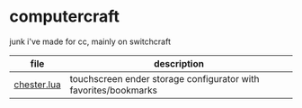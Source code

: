 # computercraft
junk i've made for cc, mainly on switchcraft

| file        | description                                                     |
| ----------- | --------------------------------------------------------------- |
| [chester.lua](chester.lua) | touchscreen ender storage configurator with favorites/bookmarks |
